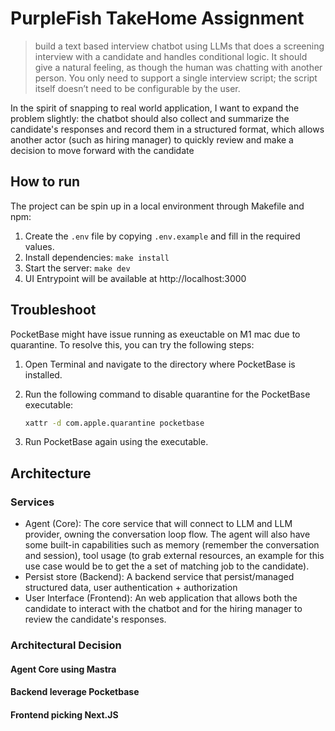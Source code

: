 # PurpleFish TakeHome Assignment

> build a text based interview chatbot using LLMs that does a screening interview with a candidate and handles conditional logic. It should give a natural feeling, as though the human was chatting with another person. You only need to support a single interview script; the script itself doesn’t need to be configurable by the user.

In the spirit of snapping to real world application, I want to expand the problem slightly: the chatbot should also collect and summarize the candidate's responses and record them in a structured format, which allows another actor (such as hiring manager) to quickly review and make a decision to move forward with the candidate

## How to run

The project can be spin up in a local environment through Makefile and npm:

1. Create the `.env` file by copying `.env.example` and fill in the required values.
2. Install dependencies: `make install`
3. Start the server: `make dev`
4. UI Entrypoint will be available at http://localhost:3000

## Troubleshoot

PocketBase might have issue running as exeuctable on M1 mac due to quarantine. To resolve this, you can try the following steps:

1. Open Terminal and navigate to the directory where PocketBase is installed.
2. Run the following command to disable quarantine for the PocketBase executable:

   ```bash
   xattr -d com.apple.quarantine pocketbase
   ```

3. Run PocketBase again using the executable.

## Architecture

### Services

- Agent (Core): The core service that will connect to LLM and LLM provider, owning the conversation loop flow. The agent will also have some built-in capabilities such as memory (remember the conversation and session), tool usage (to grab external resources, an example for this use case would be to get the a set of matching job to the candidate).
- Persist store (Backend): A backend service that persist/managed structured data, user authentication + authorization
- User Interface (Frontend): An web application that allows both the candidate to interact with the chatbot and for the hiring manager to review the candidate's responses.

### Architectural Decision

#### Agent Core using Mastra

#### Backend leverage Pocketbase

#### Frontend picking Next.JS
